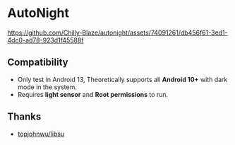 # AutoNight

https://github.com/Chilly-Blaze/autonight/assets/74091261/db456f61-3ed1-4dc0-ad78-923d1f45588f

## Compatibility

- Only test in Android 13, Theoretically supports all **Android 10+** with dark mode in the system.
- Requires **light sensor** and **Root permissions** to run.

## Thanks

- [topjohnwu/libsu](https://github.com/topjohnwu/libsu)
